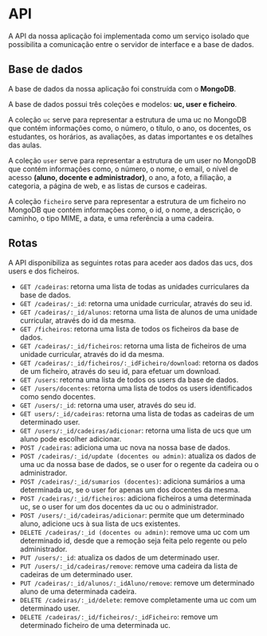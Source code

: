 # <a id="api">API</a>
A API da nossa aplicação foi implementada como um serviço isolado que possibilita a comunicação entre o servidor de interface e a base de dados. 

## Base de dados
A base de dados da nossa aplicação foi construída com o **MongoDB**.

A base de dados possui três coleções e modelos: **uc, user e ficheiro**.

A coleção `uc` serve para representar a estrutura de uma uc no MongoDB que contém informações como, o número, o título, o ano, os docentes, os estudantes, os horários, as avaliações, as datas importantes e os detalhes das aulas.

A coleção `user` serve para representar a estrutura de um user no MongoDB que contém informações como, o número, o nome, o email, o nível de acesso **(aluno, docente e administrador)**, o ano, a foto, a filiação, a categoria, a página de web, e as listas de cursos e cadeiras.

A coleção `ficheiro` serve para representar a estrutura de um ficheiro no MongoDB que contém informações como, o id, o nome, a descrição, o caminho, o tipo MIME, a data, e uma referência a uma cadeira.

## Rotas
A API disponibiliza as seguintes rotas para aceder aos dados das ucs, dos users e dos ficheiros.

- `GET /cadeiras`: retorna uma lista de todas as unidades curriculares da base de dados.
- `GET /cadeiras/:_id`: retorna uma unidade curricular, através do seu id.
- `GET /cadeiras/:_id/alunos`: retorna uma lista de alunos de uma unidade curricular, através do id da mesma.
- `GET /ficheiros`: retorna uma lista de todos os ficheiros da base de dados.
- `GET /cadeiras/:_id/ficheiros`: retorna uma lista de ficheiros de uma unidade curricular, através do id da mesma.
- `GET /cadeiras/:_id/ficheiros/:_idFicheiro/download`: retorna os dados de um ficheiro, através do seu id, para efetuar um download.
- `GET /users`: retorna uma lista de todos os users da base de dados.
- `GET /users/docentes`: retorna uma lista de todos os users identificados como sendo docentes.
- `GET /users/:_id`: retorna uma user, através do seu id.
- `GET users/:_id/cadeiras`: retorna uma lista de todas as cadeiras de um determinado user.
- `GET /users/:_id/cadeiras/adicionar`: retorna uma lista de ucs que um aluno pode escolher adicionar.
- `POST /cadeiras`: adiciona uma uc nova na nossa base de dados.
- `POST /cadeiras/:_id/update (docentes ou admin)`: atualiza os dados de uma uc da nossa base de dados, se o user for o regente da cadeira ou o administrador.
- `POST /cadeiras/:_id/sumarios (docentes)`: adiciona sumários a uma determinada uc, se o user for apenas um dos docentes da mesma.
- `POST /cadeiras/:_id/ficheiros`: adiciona ficheiros a uma determinada uc, se o user for um dos docentes da uc ou o administrador.
- `POST /users/:_id/cadeiras/adicionar`: permite que um determinado aluno, adicione ucs à sua lista de ucs existentes.
- `DELETE /cadeiras/:_id (docentes ou admin)`: remove uma uc com um determinado id, desde que a remoção seja feita pelo regente ou pelo administrador.
- `PUT /users/:_id`: atualiza os dados de um determinado user.
- `PUT /users/:_id/cadeiras/remove`: remove uma cadeira da lista de cadeiras de um determinado user.
- `PUT /cadeiras/:_id/alunos/:_idAluno/remove`: remove um determinado aluno de uma determinada cadeira.
- `DELETE /cadeiras/:_id/delete`: remove completamente uma uc com um determinado user.
- `DELETE /cadeiras/:_id/ficheiros/:_idFicheiro`: remove um determinado ficheiro de uma determinada uc.
